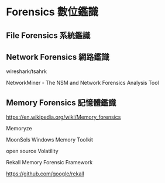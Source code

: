 #  Forensics 數位鑑識

##   File Forensics 系統鑑識

##  Network Forensics 網路鑑識

wireshark/tsahrk

NetworkMiner - The NSM and Network Forensics Analysis Tool


##  Memory Forensics 記憶體鑑識

https://en.wikipedia.org/wiki/Memory_forensics

Memoryze

MoonSols Windows Memory Toolkit

open source Volatility

Rekall Memory Forensic Framework

https://github.com/google/rekall

